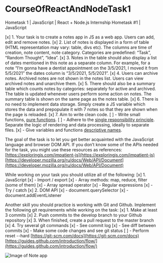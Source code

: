 # CourseOfReactAndNodeTask1
Hometask 1 | JavaScript | React + Node.js Internship
Hometask #1 | JavaScript

[x] 1. Your task is to create a notes app in JS as a web app. Users can add, edit and remove notes. 
[x] 2. List of notes is displayed in a form of table (HTML representation may vary: table, divs etc). The columns are time of creation, note content, note category. Categories are predefined: “Task”, “Random Thought”, “Idea”.
[x] 3. Notes in the table should also display a list of dates mentioned in this note as a separate column. For example, for a note “I’m gonna have a dentist appointment on the 3/5/2021, I moved it from 5/5/2021” the dates column is “3/5/2021, 5/5/2021”.
[x] 4. Users can archive notes. Archived notes are not shown in the notes list. Users can view archived notes and unarchive them.
[x] 5. There should also be a summary table which counts notes by categories: separately for active and archived. The table is updated whenever users perform some action on notes. The summary table is shown on the same page as the notes table.
[x] 6. There is no need to implement data storage. Simply create a JS variable which stores the data and prepopulate it with 7 notes so that they are shown when the page is reloaded.
[x] 7. Aim to write clean code. 
[ ]   - Write small functions, [pure functions](https://medium.com/javascript-scene/master-the-javascript-interview-what-is-a-pure-function-d1c076bec976).
[ ]  - Adhere to the [single responsibility principle](https://dev-gang.ru/article/solid-%C2%ABs%C2%BB-princip-edinstvennoi-objazannosti-lblgrj8yjb/). Separate the logic of rendering and data processing, ideally to separate files.
[x]   - Give variables and functions [descriptive names](https://github.com/airbnb/javascript#naming-conventions).

The goal of the task is to let you get better acquainted with the JavaScript language and browser DOM API. If you don’t know some of the APIs needed for the task, you might use these resources as references:
[https://exploringjs.com/impatient-js](https://exploringjs.com/impatient-js) [https://developer.mozilla.org/ru/docs/Web/API/Document](https://developer.mozilla.org/ru/docs/Web/API/Document)

While working on your task you should utilize all of the following:
[x] 1. JavaScript
[x]  - Import / export 
[x]  - Array methods: map, reduce, filter (some of them)
[x]  - Array spread operator
[x]  - Regular expressions
[x]  - Try / catch
[x] 2. DOM API
[x]  - document.querySelector
[x]  - document.addEventListener

Another skill you should practice is working with Git and Github. Implement the following git requirements while working on the task:
[x] 1. Make at least 3 commits
[x] 2. Push commits to the develop branch to your Github repository 
[x] 3. When finished, create a pull request to the master branch
[x] 4. Try several git commands
[x]   - See commit log 
[x]   - See diff between commits
[x]   - Make some code changes and see git status
[ ]   - Perform reset --hard
[https://git-scm.com/docs](https://git-scm.com/docs)
[https://guides.github.com/introduction/flow/](https://guides.github.com/introduction/flow/)

![Image of Note app](https://cdn.discordapp.com/attachments/590163368489517056/899660871175913522/unknown.png)
